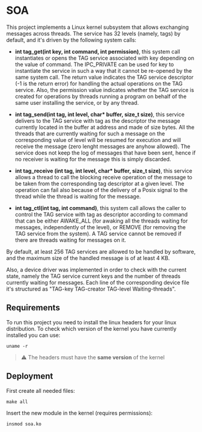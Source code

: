 # SOA 

This project implements a Linux kernel subsystem
that allows exchanging messages across threads.
The service has 32 levels (namely, tags) by default,
and it's driven by the following system calls:

* <b>int tag_get(int key, int command, int permission)</b>,
  this system call instantiates or opens the TAG service
  associated with key depending on the value of command.
  The IPC_PRIVATE can be used for key to instantiate the service
  in such a way that it cannot be re-opened by the same system call.
  The return value indicates the TAG service descriptor (-1 is the return error)
  for handling the actual operations on the TAG service.
  Also, the permission value indicates whether the TAG service is created
  for operations by threads running a program on behalf of the same user
  installing the service, or by any thread.
  
* <b>int tag_send(int tag, int level, char* buffer, size_t size)</b>,
  this service delivers to the TAG service with tag as the descriptor the message
  currently located in the buffer at address and made of size bytes.
  All the threads that are currently waiting for such a message on the
  corresponding value of level will be resumed for execution and will receive
  the message (zero lenght messages are anyhow allowed).
  The service does not keep the log of messages that have been sent,
  hence if no receiver is waiting for the message this is simply discarded.
  
* <b>int tag_receive (int tag, int level, char* buffer, size_t size)</b>,
  this service allows a thread to call the blocking receive operation of the message
  to be taken from the corresponding tag descriptor at a given level.
  The operation can fail also because of the delivery of a Posix signal to
  the thread while the thread is waiting for the message.
  
* <b>int tag_ctl(int tag, int command)</b>, this system call allows the caller to
  control the TAG service with tag as descriptor according to command that can be
  either AWAKE_ALL (for awaking all the threads waiting for messages, independently of the level),
  or REMOVE (for removing the TAG service from the system).
  A TAG service cannot be removed if there are threads waiting for messages on it. 

By default, at least 256 TAG services are allowed to be handled by software, and
the maximum size of the handled message is of at least 4 KB.

Also, a device driver was implemented in order to check with the current state, namely the TAG service
current keys and the number of threads currently waiting for messages.
Each line of the corresponding device file it's structured as
"TAG-key TAG-creator TAG-level Waiting-threads".

## Requirements

To run this project you need to install the linux headers for your linux distribution. To check which version
of the kernel you have currently installed you can use:

    uname -r

> :warning: The headers must have the **same version** of the kernel

## Deployment

First create all needed files:

    make all

Insert the new module in the kernel (requires permissions):

    insmod soa.ko
  


